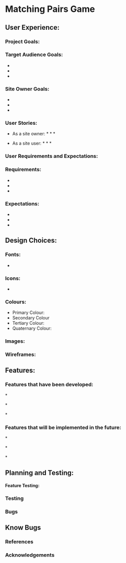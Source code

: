 # Matching Pairs Game

<p>
</p>

## User Experience:

### Project Goals:
<p>
</p>

### Target Audience Goals:

*
*
*

### Site Owner Goals:

*
*
*

### User Stories:

* As a site owner:
    *
    *
    *

* As a site user:
    *
    *
    *

### User Requirements and Expectations:
<p>
</p>

### Requirements:
*
*
*

### Expectations:
*
*
*

## Design Choices:
<p>
</p>

### Fonts: 
*
<p>
</p>

### Icons:
*

### Colours:
<p>
</p>

* Primary Colour:
* Secondary Colour
* Tertiary Colour:
* Quaternary Colour:

### Images: 
<p>
</p>

### Wireframes: 
<p>
</p>

## Features:

### Features that have been developed:
*<p></p>
*<p></p>
*<p></p>

### Features that will be implemented in the future:
*<p></p>
*<p></p>
*<p></p>

## Planning and Testing:
<p></p>
<p></p>
<p></p>

#### Feature Testing:

### Testing 
<p>
</p>

### Bugs
<p>
</p>

## Know Bugs
<p>
</p>

### References
<p>
</P>

### Acknowledgements
<p>
</p>

